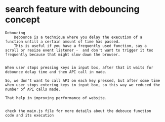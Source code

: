 

# search feature with debouncing concept

    Deboucing
        Debounce is a technique where you delay the execution of a function untill a certain amount of time has passed.
        This is useful if you have a frequently used function, say a scroll or resize event listener -  and don't want to trigger it too frequently because that might slow down the browser.

    
    When user stops pressing keys in input box, after that it waits for debounce delay time and then API call in made.

    So, we don't want to call API on each key pressed, but after some time when user stops entering keys in input box, so this way we reduced the number of API calls made.

    That help in improving performance of website.


    check the main.js file for more details about the debouce function code and its execution